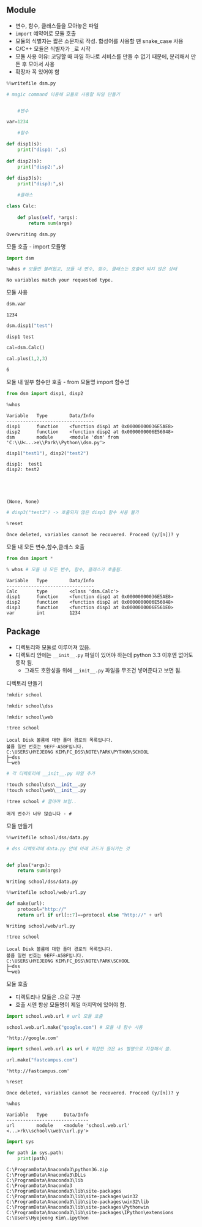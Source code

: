 
## Module
- 변수, 함수, 클래스들을 모아놓은 파일
- `import` 예약어로 모듈 호출
- 모듈의 식별자는 짧은 소문자로 작성. 합성어를 사용할 땐 snake_case 사용
- C/C++ 모듈은 식별자가 `_`로 시작
- 모듈 사용 이유: 코딩할 때 파일 하나로 서비스를 만들 수 없기 때문에, 분리해서 만든 후 모아서 사용
- 확장자 꼭 있어야 함


```python
%%writefile dsm.py 

# magic command 이용해 모듈로 사용할 파일 만들기


    #변수

var=1234

    #함수

def disp1(s):
    print("disp1: ",s)
    
def disp2(s):
    print("disp2:",s)
    
def disp3(s):
    print("disp3:",s)

    #클래스   

class Calc:
    
    def plus(self, *args):
        return sum(args)
```

    Overwriting dsm.py
    

모듈 호출 - import 모듈명


```python
import dsm
```


```python
%whos # 모듈만 불러왔고, 모듈 내 변수, 함수, 클래스는 호출이 되지 않은 상태
```

    No variables match your requested type.
    

모듈 사용


```python
dsm.var
```




    1234




```python
dsm.disp1("test")
```

    disp1 test
    


```python
cal=dsm.Calc()
```


```python
cal.plus(1,2,3)
```




    6



모듈 내 일부 함수만 호출 - from 모듈명 import 함수명


```python
from dsm import disp1, disp2
```


```python
%whos
```

    Variable   Type        Data/Info
    --------------------------------
    disp1      function    <function disp1 at 0x00000000036E5AE8>
    disp2      function    <function disp2 at 0x0000000006E56048>
    dsm        module      <module 'dsm' from 'C:\\U<...>e\\Park\\Python\\dsm.py'>
    


```python
disp1("test1"), disp2("test2") 
```

    disp1:  test1
    disp2: test2
    




    (None, None)




```python
# disp3("test3") -> 호출되지 않은 disp3 함수 사용 불가
```


```python
%reset
```

    Once deleted, variables cannot be recovered. Proceed (y/[n])? y
    

모듈 내 모든 변수,함수,클래스 호출


```python
from dsm import *
```


```python
% whos # 모듈 내 모든 변수, 함수, 클래스가 호출됨.
```

    Variable   Type        Data/Info
    --------------------------------
    Calc       type        <class 'dsm.Calc'>
    disp1      function    <function disp1 at 0x00000000036E5AE8>
    disp2      function    <function disp2 at 0x0000000006E56048>
    disp3      function    <function disp3 at 0x0000000006E561E0>
    var        int         1234
    

## Package
- 디렉토리와 모듈로 이루어져 있음.
- 디렉토리 안에는 `__init__.py` 파일이 있어야 하는데 python 3.3 이후엔 없어도 동작 됨.
    - 그래도 호환성을 위해 `__init__.py` 파일을 무조건 넣어준다고 보면 됨.

디렉토리 만들기


```python
!mkdir school
```


```python
!mkdir school\dss
```


```python
!mkdir school\web
```


```python
!tree school 
```

    Local Disk 볼륨에 대한 폴더 경로의 목록입니다.
    볼륨 일련 번호는 9EFF-A5BF입니다.
    C:\USERS\HYEJEONG KIM\FC_DSS\NOTE\PARK\PYTHON\SCHOOL
    ├─dss
    └─web
    


```python
# 각 디렉토리에 __init__.py 파일 추가

!touch school\dss\__init__.py
!touch school\web\__init__.py
```


```python
!tree school # 깔아야 보임..
```

    매개 변수가 너무 많습니다 - #
    

모듈 만들기


```python
%%writefile school/dss/data.py

# dss 디렉토리에 data.py 안에 아래 코드가 들어가는 것


def plus(*args):
    return sum(args)
```

    Writing school/dss/data.py
    


```python
%%writefile school/web/url.py

def make(url):
    protocol="http://"
    return url if url[::7]==protocol else "http://" + url 
```

    Writing school/web/url.py
    


```python
!tree school
```

    Local Disk 볼륨에 대한 폴더 경로의 목록입니다.
    볼륨 일련 번호는 9EFF-A5BF입니다.
    C:\USERS\HYEJEONG KIM\FC_DSS\NOTE\PARK\SCHOOL
    ├─dss
    └─web
    

모듈 호출 
- 디렉토리나 모듈은 .으로 구분
- 호출 시엔 항상 모듈명이 제일 마지막에 있어야 함.


```python
import school.web.url # url 모듈 호출
```


```python
school.web.url.make("google.com") # 모듈 내 함수 사용
```




    'http://google.com'




```python
import school.web.url as url # 복잡한 것은 as 별명으로 지정해서 씀.
```


```python
url.make("fastcampus.com")
```




    'http://fastcampus.com'




```python
%reset
```

    Once deleted, variables cannot be recovered. Proceed (y/[n])? y
    


```python
%whos
```

    Variable   Type      Data/Info
    ------------------------------
    url        module    <module 'school.web.url' <...>rk\\school\\web\\url.py'>
    


```python
import sys
```


```python
for path in sys.path:
    print(path)
```

    
    C:\ProgramData\Anaconda3\python36.zip
    C:\ProgramData\Anaconda3\DLLs
    C:\ProgramData\Anaconda3\lib
    C:\ProgramData\Anaconda3
    C:\ProgramData\Anaconda3\lib\site-packages
    C:\ProgramData\Anaconda3\lib\site-packages\win32
    C:\ProgramData\Anaconda3\lib\site-packages\win32\lib
    C:\ProgramData\Anaconda3\lib\site-packages\Pythonwin
    C:\ProgramData\Anaconda3\lib\site-packages\IPython\extensions
    C:\Users\Hyejeong Kim\.ipython
    
